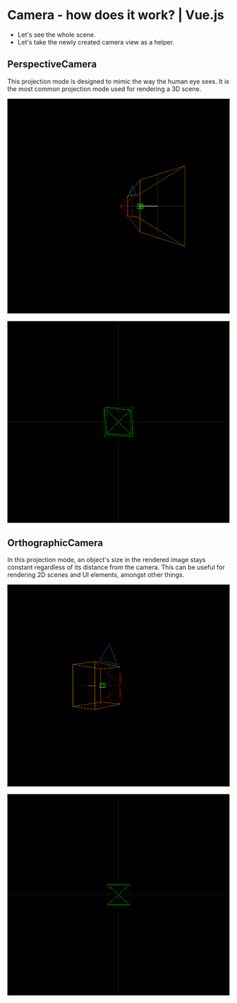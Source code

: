 # Camera - how does it work? | Vue.js

- Let's see the whole scene.
- Let's take the newly created camera view as a helper.

## PerspectiveCamera

This projection mode is designed to mimic the way the human eye sees. It is the most common projection mode used for rendering a 3D scene.

![perspective](./img/img_1.png)

![Orthographic](./img/img_2.png)

## OrthographicCamera

In this projection mode, an object's size in the rendered image stays constant regardless of its distance from the camera. This can be useful for rendering 2D scenes and UI elements, amongst other things.

![perspective](./img/img_3.png)

![Orthographic](./img/img_4.png)
